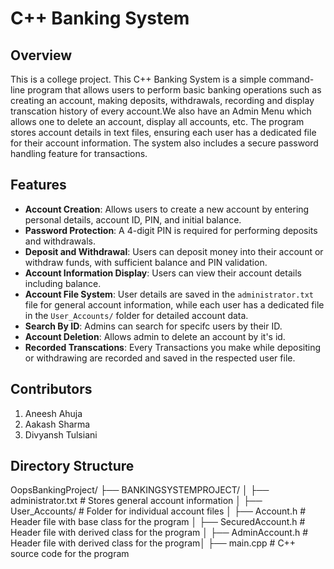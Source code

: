 # C++ Banking System

## Overview

This is a college project. This C++ Banking System is a simple command-line program that allows users to perform basic banking operations such as creating an account, making deposits, withdrawals, recording and display transcation history of every account.We also have an Admin Menu which allows one to delete an account, display all accounts, etc. The program stores account details in text files, ensuring each user has a dedicated file for their account information. The system also includes a secure password handling feature for transactions.

## Features

- **Account Creation**: Allows users to create a new account by entering personal details, account ID, PIN, and initial balance.
- **Password Protection**: A 4-digit PIN is required for performing deposits and withdrawals.
- **Deposit and Withdrawal**: Users can deposit money into their account or withdraw funds, with sufficient balance and PIN validation.
- **Account Information Display**: Users can view their account details including balance.
- **Account File System**: User details are saved in the `administrator.txt` file for general account information, while each user has a dedicated file in the `User_Accounts/` folder for detailed account data.
- **Search By ID**: Admins can search for specifc users by their ID.
- **Account Deletion**: Allows admin to delete an account by it's id.
- **Recorded Transcations**: Every Transactions you make while depositing or withdrawing are recorded and saved in the respected user file.

## Contributors

1. Aneesh Ahuja
2. Aakash Sharma
3. Divyansh Tulsiani

## Directory Structure

OopsBankingProject/ ├── BANKINGSYSTEMPROJECT/ │ ├── administrator.txt # Stores general account information │ ├── User_Accounts/ # Folder for individual account files │ ├── Account.h # Header file with base class for the program │ ├── SecuredAccount.h # Header file with derived class for the program  │ ├── AdminAccount.h # Header file with derived class for the program│ ├── main.cpp # C++ source code for the program


